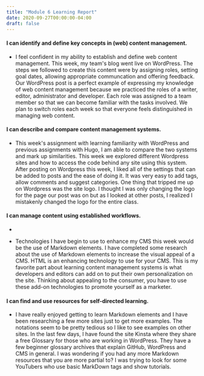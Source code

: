 ```yaml
---
title: "Module 6 Learning Report"
date: 2020-09-27T00:00:00-04:00
draft: false
---
```


#### I can identify and define key concepts in (web) content management.
- I feel confident in my ability to establish and define web content management. This week, my team's blog went live on WordPress. The steps we followed to create this content were by assigning roles, setting goal dates, allowing appropriate communcation and offering feedback. Our WordPress post is
a perfect example of expressing my knowledge of web content management because we practiced the roles of a writer, editor, administrator and developer. Each role was assigned to a team member so that we can become familiar with the
tasks involved. We plan to switch roles each week so that everyone feels distinguished in managing web content.

#### I can describe and compare content management systems.
- This week's assignment with learning familiarity with WordPress and previous assignments with Hugo, I am able to compare the two systems and mark up similarities. This week we explored different Wordpress sites and how to access the code behind any site using this system. After posting on Wordpress this week, I liked all of the settings that can be added to posts and the ease of doing it. It was very easy to add tags, allow comments and suggest categories. One thing that tripped me up on Wordpress was the site logo. I thought I was only changing the logo for the page our post was on but as I looked at other posts, I realized I mistakenly changed the logo for the entire class. 

#### I can manage content using established workflows.
- 


- Technologies I have begin to use to enhance my CMS this week would be the use of Markdown elements. I have completed some research about the use of Markdown elements to increase the visual appeal of a CMS. HTML is an enhancing technology to use for your CMS. This is my favorite part about learning content management systems is what developers and editors can add on to put their own personalization on the site. Thinking about appealing to the consumer, you have to use these add-on technologies to promote yourself as a marketer. 


#### I can find and use resources for self-directed learning.
- I have really enjoyed getting to learn Markdown elements and I have been researching a few more sites just to get more examples. The notations seem to be pretty tedious so I like to see examples on other sites. In the last few days, I have found the site Kinsta where they share a free Glossary for those who are working in WordPress. They have a few beginner glossary archives that explain GitHub, WordPress and CMS in general. I was wondering if you had any more Markdown resources that you are more partial to? I was trying to look for some YouTubers who use basic MarkDown tags and show tutorials.
